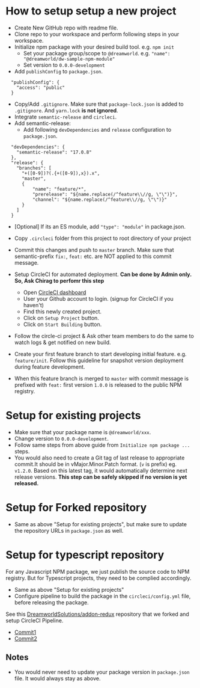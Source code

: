 # How to setup setup a new project
- Create New GitHub repo with readme file.
- Clone repo to your workspace and perform following steps in your workspace.
- Initialize npm package with your desired build tool. e.g. `npm init`
  - Set your package group/scope to `@dreamworld`. e.g. `"name": "@dreamworld/dw-sample-npm-module"`
  - Set version to `0.0.0-development`
- Add `publishConfig` to `package.json`.
```
  "publishConfig": {
    "access": "public"
  }
```
- Copy/Add `.gitignore`. Make sure that `package-lock.json` is added to `.gitignore`. And `yarn.lock` **is not ignored**.
- Integrate `semantic-release` and `circleci`.
- Add semantic-release:
  - Add following `devDependencies` and `release` configuration to `package.json`.

```
  "devDependencies": {
    "semantic-release": "17.0.8"
  },
  "release": {
    "branches": [
      "+([0-9])?(.{+([0-9]),x}).x",
      "master",
      {
          "name": "feature/*",
          "prerelease": "${name.replace(/^feature\\//g, \"\")}",
          "channel": "${name.replace(/^feature\\//g, \"\")}"
      }
    ]
  }
```

- [Optional] If its an ES module, add `"type": "module"` in package.json.

- Copy `.circleci` folder from this project to root directory of your project
- Commit this changes and push to `master` branch. Make sure that semantic-prefix `fix:`, `feat:` etc. are NOT applied
to this commit message.
- Setup CircleCI for automated deployment. **Can be done by Admin only. So, Ask Chirag to perfomr this step**
  - Open [CircleCI dashboard](https://circleci.com/add-projects/gh/DreamworldSolutions)
  - User your Github account to login. (signup for CircleCI if you haven't)
  - Find this newly created project.
  - Click on `Setup Project` button.
  - Click on `Start Building` button.
- Follow the circle-ci project & Ask other team members to do the same to watch logs & get notified on new build.
- Create your first feature branch to start developing initial feature. e.g. `feature/init`. Follow this guideline for
snapshot version deployment during feature development.
- When this feature branch is merged to `master` with commit message is prefixed with `feat:` first version `1.0.0` is
released to the public NPM registry.

# Setup for existing projects
- Make sure that your package name is `@dreamworld/xxx`.
- Change version to `0.0.0-development`.
- Follow same steps from above guide from `Initialize npm package ...` steps.
- You would also need to create a Git tag of last release to appropriate commit.It should be in vMajor.Minor.Patch
format. (`v` is prefix) eg. `v1.2.0`. Based on this latest tag, it would automatically determine next release versions.
**This step can be safely skipped if no version is yet released.**

# Setup for Forked repository
- Same as above "Setup for existing projects", but make sure to update the repository URLs in `package.json` as well.

# Setup for typescript repository
For any Javascript NPM package, we just publish the source code to NPM registry. But for Typescript projects, they need to be complied accordingly.

- Same as above "Setup for existing projects"
- Configure pipeline to build the package in the `circleci/config.yml` file, before releasing the package.

See this [DreamworldSolutions/addon-redux](https://github.com/DreamworldSolutions/addon-redux/pull/1) repository that we forked and setup CircleCI Pipeline.
- [Commit1](https://github.com/DreamworldSolutions/addon-redux/commit/9667e0189c8f45ce60087d1080f073eeb60f1a00)
- [Commit2](https://github.com/DreamworldSolutions/addon-redux/commit/dffc492cf38d1c6518bff65f595e0056af561a8c)

## Notes
- You would never need to update your package version in `package.json` file. It would always stay as above.
